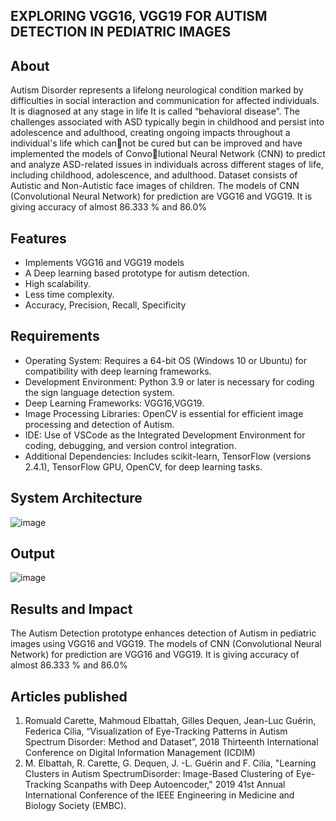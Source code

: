 
## EXPLORING VGG16, VGG19 FOR AUTISM DETECTION IN PEDIATRIC IMAGES

## About
Autism Disorder represents a lifelong neurological condition marked by difficulties in social interaction and communication for affected individuals. It is diagnosed at any stage in life It is called “behavioral disease”. The challenges associated with ASD typically begin in childhood and persist into adolescence and adulthood, creating ongoing impacts throughout a individual's life which cannot be cured but can be improved and have implemented the models of Convolutional Neural Network (CNN) to predict and analyze ASD-related issues in individuals across different stages of life, including childhood, adolescence, and  adulthood. Dataset consists of Autistic and Non-Autistic face images of children. The models of CNN (Convolutional Neural Network) for prediction are VGG16 and VGG19. It is giving accuracy of almost 86.333 % and 86.0%

## Features
- Implements VGG16 and VGG19 models
- A Deep learning based prototype for autism detection.
- High scalability.
- Less time complexity.
- Accuracy, Precision, Recall, Specificity

## Requirements
<!--List the requirements of the project as shown below-->
* Operating System: Requires a 64-bit OS (Windows 10 or Ubuntu) for compatibility with deep learning frameworks.
* Development Environment: Python 3.9 or later is necessary for coding the sign language detection system.
* Deep Learning Frameworks: VGG16,VGG19.
* Image Processing Libraries: OpenCV is essential for efficient image processing and detection of Autism.
* IDE: Use of VSCode as the Integrated Development Environment for coding, debugging, and version control integration.
* Additional Dependencies: Includes scikit-learn, TensorFlow (versions 2.4.1), TensorFlow GPU, OpenCV, for deep learning tasks.

## System Architecture
![image](https://github.com/Shanthini-026/EXPLORING-VGG16-VGG19-FOR-AUTISM-DETECTION-IN-PEDIATRIC-IMAGES-Phase2/assets/99191683/5a50e9c7-7653-4c52-b989-ac22ebcf6dca)

## Output

![image](https://github.com/Shanthini-026/EXPLORING-VGG16-VGG19-FOR-AUTISM-DETECTION-IN-PEDIATRIC-IMAGES-Phase2/assets/99191683/6a929b45-6779-4122-9670-a9d9f0043c4c)

## Results and Impact
<!--Give the results and impact as shown below-->
The Autism Detection prototype enhances detection of Autism in pediatric images using VGG16 and VGG19. The models of CNN (Convolutional Neural Network) for prediction are VGG16 and VGG19. It is giving accuracy of almost 86.333 % and 86.0%

## Articles published
1. Romuald Carette, Mahmoud Elbattah, Gilles Dequen, Jean-Luc Guérin, Federica Cilia, “Visualization of Eye-Tracking Patterns in Autism Spectrum Disorder: Method and Dataset”, 2018 Thirteenth International Conference on Digital Information Management (ICDIM)
2. M. Elbattah, R. Carette, G. Dequen, J. -L. Guérin and F. Cilia, "Learning Clusters in Autism SpectrumDisorder: Image-Based Clustering of Eye-Tracking Scanpaths with Deep Autoencoder," 2019 41st Annual International Conference of the IEEE Engineering in Medicine and Biology Society (EMBC).




